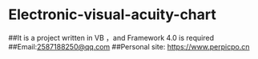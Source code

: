 # Electronic-visual-acuity-chart
##It is a project written in VB ，and Framework 4.0 is required 
##Email:2587188250@qq.com
##Personal site: https://www.perpicpo.cn